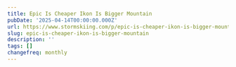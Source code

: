 ```yaml
---
title: Epic Is Cheaper Ikon Is Bigger Mountain
pubDate: '2025-04-14T00:00:00.000Z'
url: https://www.stormskiing.com/p/epic-is-cheaper-ikon-is-bigger-mountain
slug: epic-is-cheaper-ikon-is-bigger-mountain
description: ''
tags: []
changefreq: monthly
---
```


<!-- Add post content below -->
